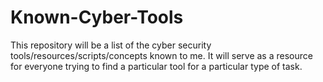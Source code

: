 # Known-Cyber-Tools
This repository will be a list of the cyber security tools/resources/scripts/concepts known to me. It will serve as a resource for everyone trying to find a particular tool for a particular type of task.
